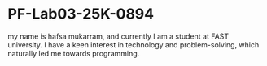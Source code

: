# PF-Lab03-25K-0894
my name is hafsa mukarram, and currently I am a student at FAST university. I have a keen interest in technology and problem-solving, which naturally led me towards programming.
